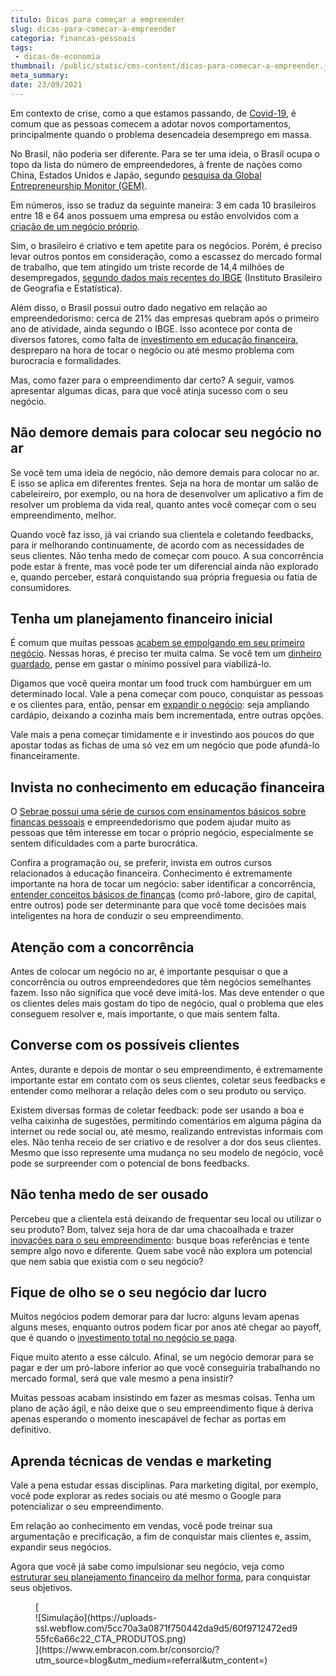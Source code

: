```yaml
---
titulo: Dicas para começar a empreender
slug: dicas-para-comecar-a-empreender
categoria: financas-pessoais
tags:
 - dicas-de-economia
thumbnail: /public/static/cms-content/dicas-para-comecar-a-empreender.jpg
meta_summary: 
date: 23/09/2021
---
```

Em contexto de crise, como a que estamos passando, de [Covid-19](https://www.embracon.com.br/blog/caminhos-possiveis-para-recomecar-para-quem-perdeu-o-emprego-na-pandemia), é comum que as pessoas comecem a adotar novos comportamentos, principalmente quando o problema desencadeia desemprego em massa.

No Brasil, não poderia ser diferente. Para se ter uma ideia, o Brasil ocupa o topo da lista do número de empreendedores, à frente de nações como China, Estados Unidos e Japão, segundo [pesquisa da Global Entrepreneurship Monitor (GEM)](https://cei.ufg.br/n/85351-brasil-esta-no-topo-do-ranking-mundial-de-empreendedorismo).

Em números, isso se traduz da seguinte maneira: 3 em cada 10 brasileiros entre 18 e 64 anos possuem uma empresa ou estão envolvidos com a [criação de um negócio próprio](https://www.embracon.com.br/blog/consorcio-para-autonomos-e-profissionais-liberais).

Sim, o brasileiro é criativo e tem apetite para os negócios. Porém, é preciso levar outros pontos em consideração, como a escassez do mercado formal de trabalho, que tem atingido um triste recorde de 14,4 milhões de desempregados, [segundo dados mais recentes do IBGE](https://vocesa.abril.com.br/economia/brasil-tem-144-milhoes-de-desempregados-maior-numero-da-serie-historica/) (Instituto Brasileiro de Geografia e Estatística).

Além disso, o Brasil possui outro dado negativo em relação ao empreendedorismo: cerca de 21% das empresas quebram após o primeiro ano de atividade, ainda segundo o IBGE. Isso acontece por conta de diversos fatores, como falta de [investimento em educação financeira](https://www.embracon.com.br/blog/entenda-a-importancia-da-educacao-financeira-na-sua-vida), despreparo na hora de tocar o negócio ou até mesmo problema com burocracia e formalidades.

Mas, como fazer para o empreendimento dar certo? A seguir, vamos apresentar algumas dicas, para que você atinja sucesso com o seu negócio.

Não demore demais para colocar seu negócio no ar 
-------------------------------------------------

Se você tem uma ideia de negócio, não demore demais para colocar no ar. E isso se aplica em diferentes frentes. Seja na hora de montar um salão de cabeleireiro, por exemplo, ou na hora de desenvolver um aplicativo a fim de resolver um problema da vida real, quanto antes você começar com o seu empreendimento, melhor.

Quando você faz isso, já vai criando sua clientela e coletando feedbacks, para ir melhorando continuamente, de acordo com as necessidades de seus clientes. Não tenha medo de começar com pouco. A sua concorrência pode estar à frente, mas você pode ter um diferencial ainda não explorado e, quando perceber, estará conquistando sua própria freguesia ou fatia de consumidores.

Tenha um planejamento financeiro inicial 
-----------------------------------------

É comum que muitas pessoas [acabem se empolgando em seu primeiro negócio](https://www.embracon.com.br/blog/perda-de-renda-como-lidar). Nessas horas, é preciso ter muita calma. Se você tem um [dinheiro guardado](https://www.embracon.com.br/blog/como-guardar-dinheiro-em-tempos-de-pandemia), pense em gastar o mínimo possível para viabilizá-lo.

Digamos que você queira montar um food truck com hambúrguer em um determinado local. Vale a pena começar com pouco, conquistar as pessoas e os clientes para, então, pensar em [expandir o negócio](https://www.embracon.com.br/blog/use-o-consorcio-para-empreender): seja ampliando cardápio, deixando a cozinha mais bem incrementada, entre outras opções.

Vale mais a pena começar timidamente e ir investindo aos poucos do que apostar todas as fichas de uma só vez em um negócio que pode afundá-lo financeiramente.

Invista no conhecimento em educação financeira 
-----------------------------------------------

O [Sebrae possui uma série de cursos com ensinamentos básicos sobre finanças pessoais](https://empreendarapido.sp.gov.br/) e empreendedorismo que podem ajudar muito as pessoas que têm interesse em tocar o próprio negócio, especialmente se sentem dificuldades com a parte burocrática.

Confira a programação ou, se preferir, invista em outros cursos relacionados à educação financeira. Conhecimento é extremamente importante na hora de tocar um negócio: saber identificar a concorrência, [entender conceitos básicos de finanças](https://www.embracon.com.br/blog/consorcio-para-crescimento-da-empresa) (como pró-labore, giro de capital, entre outros) pode ser determinante para que você tome decisões mais inteligentes na hora de conduzir o seu empreendimento.

Atenção com a concorrência 
---------------------------

Antes de colocar um negócio no ar, é importante pesquisar o que a concorrência ou outros empreendedores que têm negócios semelhantes fazem. Isso não significa que você deve imitá-los. Mas deve entender o que os clientes deles mais gostam do tipo de negócio, qual o problema que eles conseguem resolver e, mais importante, o que mais sentem falta.

Converse com os possíveis clientes 
-----------------------------------

Antes, durante e depois de montar o seu empreendimento, é extremamente importante estar em contato com os seus clientes, coletar seus feedbacks e entender como melhorar a relação deles com o seu produto ou serviço.

Existem diversas formas de coletar feedback: pode ser usando a boa e velha caixinha de sugestões, permitindo comentários em alguma página da internet ou rede social ou, até mesmo, realizando entrevistas informais com eles. Não tenha receio de ser criativo e de resolver a dor dos seus clientes. Mesmo que isso represente uma mudança no seu modelo de negócio, você pode se surpreender com o potencial de bons feedbacks.

Não tenha medo de ser ousado 
-----------------------------

Percebeu que a clientela está deixando de frequentar seu local ou utilizar o seu produto? Bom, talvez seja hora de dar uma chacoalhada e trazer [inovações para o seu empreendimento](https://www.embracon.com.br/blog/o-que-e-administracao-financeira-entenda-como-a-inovacao-auxilia-esse-processo): busque boas referências e tente sempre algo novo e diferente. Quem sabe você não explora um potencial que nem sabia que existia com o seu negócio?

Fique de olho se o seu negócio dar lucro 
-----------------------------------------

Muitos negócios podem demorar para dar lucro: alguns levam apenas alguns meses, enquanto outros podem ficar por anos até chegar ao payoff, que é quando o [investimento total no negócio se paga](https://www.embracon.com.br/blog/8-motivos-que-comprovam-que-consorcio-e-investimento).

Fique muito atento a esse cálculo. Afinal, se um negócio demorar para se pagar e der um pró-labore inferior ao que você conseguiria trabalhando no mercado formal, será que vale mesmo a pena insistir?

Muitas pessoas acabam insistindo em fazer as mesmas coisas. Tenha um plano de ação ágil, e não deixe que o seu empreendimento fique à deriva apenas esperando o momento inescapável de fechar as portas em definitivo.

Aprenda técnicas de vendas e marketing 
---------------------------------------

Vale a pena estudar essas disciplinas. Para marketing digital, por exemplo, você pode explorar as redes sociais ou até mesmo o Google para potencializar o seu empreendimento.

Em relação ao conhecimento em vendas, você pode treinar sua argumentação e precificação, a fim de conquistar mais clientes e, assim, expandir seus negócios.

Agora que você já sabe como impulsionar seu negócio, veja como [estruturar seu planejamento financeiro da melhor forma](https://www.embracon.com.br/blog/planejamento-financeiro-um-guia-para-as-financas-nao-sairem-de-controle), para conquistar seus objetivos.

<figure class="w-richtext-figure-type-image w-richtext-align-center">[<div>![Simulação](https://uploads-ssl.webflow.com/5cc70a3a0871f750442da9d5/60f9712472ed955fc6a66c22_CTA_PRODUTOS.png)</div>](https://www.embracon.com.br/consorcio/?utm_source=blog&utm_medium=referral&utm_content=)</figure>
